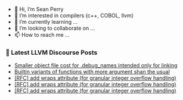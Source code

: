 - 👋 Hi, I’m Sean Perry
- 👀 I’m interested in compilers (c++, COBOL, llvm)
- 🌱 I’m currently learning ...
- 💞️ I’m looking to collaborate on ...
- 📫 How to reach me ...

<!---
s66perry/s66perry is a ✨ special ✨ repository because its `README.md` (this file) appears on your GitHub profile.
You can click the Preview link to take a look at your changes.
--->
### 📕 Latest LLVM Discourse Posts

<!-- DISCOURSE-LLVM:START -->
- [Smaller object file cost for .debug_names intended only for linking](https://discourse.llvm.org/t/smaller-object-file-cost-for-debug-names-intended-only-for-linking/76445#post_17)
- [Builtin variants of functions with more argument shan the usual](https://discourse.llvm.org/t/builtin-variants-of-functions-with-more-argument-shan-the-usual/77628#post_3)
- [[RFC] add wraps attribute &lpar;for granular integer overflow handling&rpar;](https://discourse.llvm.org/t/rfc-add-wraps-attribute-for-granular-integer-overflow-handling/77670#post_10)
- [[RFC] add wraps attribute &lpar;for granular integer overflow handling&rpar;](https://discourse.llvm.org/t/rfc-add-wraps-attribute-for-granular-integer-overflow-handling/77670#post_9)
- [[RFC] add wraps attribute &lpar;for granular integer overflow handling&rpar;](https://discourse.llvm.org/t/rfc-add-wraps-attribute-for-granular-integer-overflow-handling/77670#post_8)
<!-- DISCOURSE-LLVM:END -->
